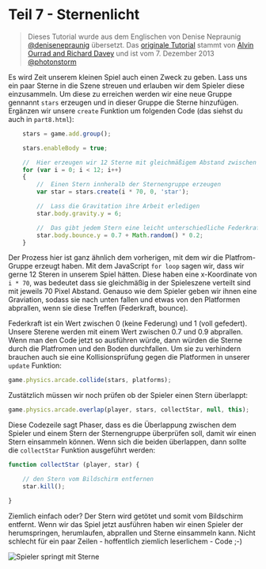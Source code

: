 # Teil 7 - Sternenlicht

> Dieses Tutorial wurde aus dem Englischen von Denise Nepraunig [@denisenepraunig][twitter_me] übersetzt. Das [originale Tutorial][org_tutorial] stammt von [Alvin Ourrad and Richard Davey][authors] und ist vom 7. Dezember 2013 [@photonstorm][authors]

Es wird Zeit unserem kleinen Spiel auch einen Zweck zu geben. Lass uns ein paar Sterne in die Szene streuen und erlauben wir dem Spieler diese einzusammeln. Um diese zu erreichen werden wir eine neue Gruppe gennannt `stars` erzeugen und in dieser Gruppe die Sterne hinzufügen. Ergänzen wir unsere `create` Funktion um folgenden Code (das siehst du auch in `part8.html`):

```javascript
	stars = game.add.group();

    stars.enableBody = true;

    //  Hier erzeugen wir 12 Sterne mit gleichmäßigem Abstand zwischen ihnen
    for (var i = 0; i < 12; i++)
    {
        //  Einen Stern innheralb der Sternengruppe erzeugen
        var star = stars.create(i * 70, 0, 'star');

        //  Lass die Gravitation ihre Arbeit erledigen
        star.body.gravity.y = 6;

        //  Das gibt jedem Stern eine leicht unterschiedliche Federkraft
        star.body.bounce.y = 0.7 + Math.random() * 0.2;
    }
```

Der Prozess hier ist ganz ähnlich dem vorherigen, mit dem wir die Platfrom-Gruppe erzeugt haben. Mit dem JavaScript `for loop` sagen wir, dass wir gerne 12 Steren in unserem Spiel hätten. Diese haben eine x-Koordinate von `i * 70`, was bedeutet dass sie gleichmäßig in der Spieleszene verteilt sind mit jeweils 70 Pixel Abstand. Genauso wie dem Spieler geben wir ihnen eine Graviation, sodass sie nach unten fallen und etwas von den Platformen abprallen, wenn sie diese Treffen (Federkraft, bounce). 

Federkraft ist ein Wert zwischen 0 (keine Federung) und 1 (voll gefedert). Unsere Sterene werden mit einem Wert zwischen 0.7 und 0.9 abprallen. Wenn man den Code jetzt so ausführen würde, dann würden die Sterne durch die Platfromen und den Boden durchfallen. Um sie zu verhindern brauchen auch sie eine Kollisionsprüfung gegen die Platformen in unserer `update` Funktion:

```javascript
game.physics.arcade.collide(stars, platforms);
```

Zustätzlich müssen wir noch prüfen ob der Spieler einen Stern überlappt:

```javascript
game.physics.arcade.overlap(player, stars, collectStar, null, this);
```

Diese Codezeile sagt Phaser, dass es die Überlappung zwischen dem Spieler und einem Stern der Sternengruppe überprüfen soll, damit wir einen Stern einsammeln können. Wenn sich die beiden überlappen, dann sollte die `collectStar` Funktion ausgeführt werden:

```javascript
function collectStar (player, star) {

    // den Stern vom Bildschirm entfernen
    star.kill();

}
```

Ziemlich einfach oder? Der Stern wird getötet und somit vom Bildschirm entfernt. Wenn wir das Spiel jetzt ausführen haben wir einen Spieler der herumspringen, herumlaufen, abprallen und Sterne einsammeln kann. Nicht schlecht für ein paar Zeilen - hoffentlich ziemlich leserlichem - Code ;-)

![Spieler springt mit Sterne][img_game]

[twitter_me]: https://twitter.com/denisenepraunig
[org_tutorial]: http://phaser.io/tutorials/making-your-first-phaser-game
[authors]: https://twitter.com/photonstorm 

[img_game]: http://phaser.io/content/tutorials/making-your-first-phaser-game/part8.png
